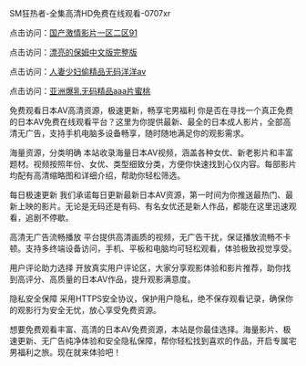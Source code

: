 SM狂热者-全集高清HD免费在线观看-0707xr


点击访问：<a href="https://cfad.pages.dev/">国产激情影片一区二区91</a>

点击访问：<a href="https://bered.pages.dev/">漂亮的保姆中文版完整版</a>

点击访问：<a href="https://vassv.pages.dev/">人妻少妇偷精品无码洋洋av</a>

点击访问：<a href="https://gsd-agv.pages.dev/">亚洲爆乳无码精品aaa片蜜桃</a>


免费观看日本AV高清资源，极速更新，畅享宅男福利
你是否在寻找一个真正免费的日本AV免费在线观看平台？这里为你提供最新、最全的日本成人影片，全部高清无广告，支持手机电脑多设备畅享，随时随地满足你的观影需求。

海量资源，分类明确
本站收录海量日本AV视频，涵盖各种女优、新老影片和丰富题材。视频按照年份、女优、类型细致分类，方便你快速找到心仪内容。每部影片均配有高清缩略图和详细介绍，帮助你轻松筛选。

每日极速更新
我们承诺每日更新最新日本AV资源，第一时间为你推送最热门、最新上映的影片。无论是无码还是有码、有名女优还是新人作品，都能在这里迅速观看，追剧不停歇。

高清无广告流畅播放
平台提供高清画质的视频，无广告干扰，保证播放流畅不卡顿。支持多终端设备访问，手机、平板和电脑均可轻松观看，体验极致视觉享受。

用户评论助力选择
开放真实用户评论区，大家分享观影体验和影片推荐，助你找到高评分、高质量的日本AV作品，提升观影满意度。

隐私安全保障
采用HTTPS安全协议，保护用户隐私，绝不保存观看记录，确保你的观影行为安全无忧，放心享受免费资源。

想要免费观看丰富、高清的日本AV免费资源，本站是你最佳选择。海量影片、极速更新、无广告纯净体验和安全隐私保障，帮你轻松找到喜欢的作品，开启专属宅男福利之旅。现在就来体验吧！


<span style="display:none;">[Canonical link]( https://github.com/xda7765/76916 ）</span>
